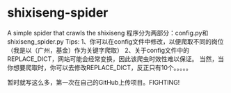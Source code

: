 # shixiseng-spider
A simple spider that crawls the shixiseng
程序分为两部分：config.py和shixiseng_spider.py
Tips:
1、你可以在config文件中修改，以便爬取不同的岗位（我是以（广州，基金）作为关键字爬取）
2、关于config文件中的REPLACE_DICT，网站可能会经常变换，因此该爬虫时效性难以保证。
  当然，当你想要爬取时，你可以去修改REPLACE_DICT，反正只有10个。。。。。

暂时就写这么多，第一次在自己的GitHub上传项目。FIGHTING!
